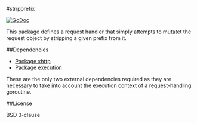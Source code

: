 #stripprefix

[![GoDoc](https://godoc.org/github.com/atdiar/xhttp/handlers/stripprefix?status.svg)](https://godoc.org/github.com/atdiar/xhttp/handlers/stripprefix)

This package defines a request handler that simply attempts to mutatet the request object
by stripping a given prefix from it.

##Dependencies

* [Package xhttp]
* [Package execution]

These are the only two external dependencies required as they are necessary
to take into account the execution context of a request-handling goroutine.

##License

BSD 3-clause

[Package xhttp]:http://github.com/atdiar/xhttp
[Package execution]:http://github.com/atdiar/goroutine/execution
